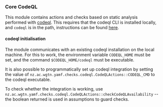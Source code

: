 ### Core CodeQL

This module contains actions and checks based on static analysis performed with
[codeql](https://codeql.github.com/docs/codeql-cli/). This requires that the codeql CLI is installed locally, and `codeql` is in the path, 
instructions can be found [here](https://codeql.github.com/docs/codeql-cli/).

#### codeql initialisation

The module communicates with an existing codeql installation on the local machine. For this to work, the environment variable `CODEQL_HOME` must be set, and the command 
`$CODEQL_HOME/codeql` must be executable. 

It is also possible to programmatically set up codeql integration by setting the value of `nz.ac.wgtn.yamf.checks.codeql.CodeQLActions::CODEQL_CMD` to the codeql executable. 

To check whether the integration is working, use `nz.ac.wgtn.yamf.checks.codeql.CodeQLActions::checkCodeQLAvailability` -- the boolean returned is used in 
assumptions to guard checks. 



